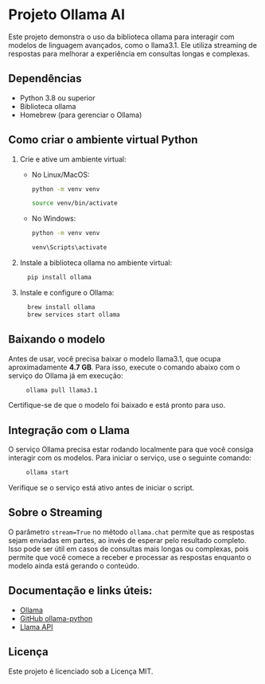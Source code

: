 # Projeto Ollama AI

Este projeto demonstra o uso da biblioteca ollama para interagir com modelos de linguagem avançados, como o llama3.1. Ele utiliza streaming de respostas para melhorar a experiência em consultas longas e complexas.

## Dependências

- Python 3.8 ou superior
- Biblioteca ollama
- Homebrew (para gerenciar o Ollama)

## Como criar o ambiente virtual Python

1. Crie e ative um ambiente virtual:
   - No Linux/MacOS:
     ```bash
     python -m venv venv
     
     source venv/bin/activate
     ```
   - No Windows:
     ```bash
     python -m venv venv
     
     venv\Scripts\activate
     ```

2. Instale a biblioteca ollama no ambiente virtual:

   ```bash
     pip install ollama
   ```

4. Instale e configure o Ollama:
   ```bash
     brew install ollama  
     brew services start ollama
   ```

## Baixando o modelo

Antes de usar, você precisa baixar o modelo llama3.1, que ocupa aproximadamente **4.7 GB**. Para isso, execute o comando abaixo com o serviço do Ollama já em execução:

```bash
     ollama pull llama3.1
```

Certifique-se de que o modelo foi baixado e está pronto para uso.

## Integração com o Llama

O serviço Ollama precisa estar rodando localmente para que você consiga interagir com os modelos. Para iniciar o serviço, use o seguinte comando:

```bash
     ollama start
```

Verifique se o serviço está ativo antes de iniciar o script.

## Sobre o Streaming

O parâmetro `stream=True` no método `ollama.chat` permite que as respostas sejam enviadas em partes, ao invés de esperar pelo resultado completo. Isso pode ser útil em casos de consultas mais longas ou complexas, pois permite que você comece a receber e processar as respostas enquanto o modelo ainda está gerando o conteúdo.

## Documentação e links úteis:

- [Ollama](https://ollama.com/)
- [GitHub ollama-python](https://github.com/ollama/ollama-python)
- [Llama API](https://www.llama-api.com/)

## Licença

Este projeto é licenciado sob a Licença MIT.
